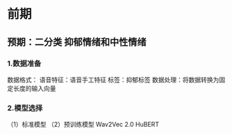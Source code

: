 # 前期
## 预期：二分类 抑郁情绪和中性情绪
### 1.数据准备
数据格式：
	语音特征：语音手工特征
	标签：抑郁标签
数据处理：将数据转换为固定长度的输入向量

### 2.模型选择
（1）标准模型
（2）预训练模型
		Wav2Vec 2.0
		HuBERT



